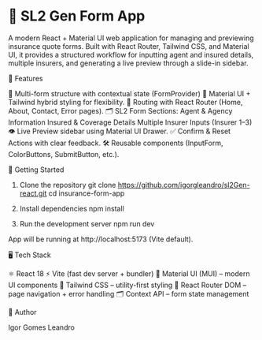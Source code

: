 # 📝 SL2 Gen Form App
A modern React + Material UI web application for managing and previewing insurance quote forms.
Built with React Router, Tailwind CSS, and Material UI, it provides a structured workflow for inputting agent and insured details, multiple insurers, and generating a live preview through a slide-in sidebar.

📌 Features

🔐 Multi-form structure with contextual state (FormProvider)
🎨 Material UI + Tailwind hybrid styling for flexibility.
🧭 Routing with React Router (Home, About, Contact, Error pages).
🗂 SL2 Form Sections:
                Agent & Agency Information
                Insured & Coverage Details
                Multiple Insurer Inputs (Insurer 1–3)
👁 Live Preview sidebar using Material UI Drawer.
✅ Confirm & Reset Actions with clear feedback.
🛠 Reusable components (InputForm, ColorButtons, SubmitButton, etc.).

🚀 Getting Started
1. Clone the repository
   git clone https://github.com/igorgleandro/sl2Gen-react.git
   cd insurance-form-app

2. Install dependencies
   npm install

3. Run the development server
   npm run dev

App will be running at http://localhost:5173
(Vite default).



🖥 Tech Stack

⚛️ React 18
⚡ Vite (fast dev server + bundler)
🎨 Material UI (MUI) – modern UI components
🎨 Tailwind CSS – utility-first styling
🧭 React Router DOM – page navigation + error handling
🗂 Context API – form state management

👤 Author

Igor Gomes Leandro
